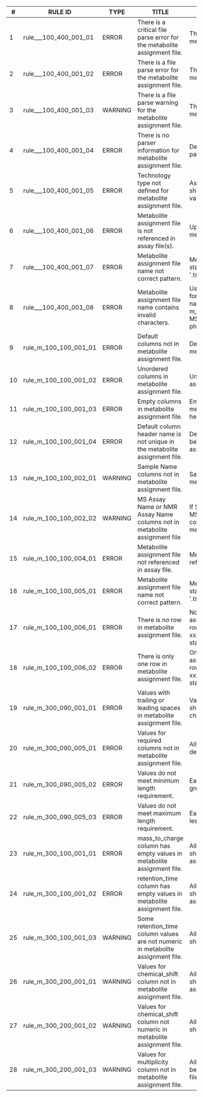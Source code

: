 | # |RULE ID  | TYPE  | TITLE  | DESCRIPTION |
|---|---------|-------|--------|-------------|
| 1 | rule___100_400_001_01 | ERROR | There is a critical file parse error for the metabolite assignment file. | There is a critical file parse error in the metabolite assignment file. |
| 2 | rule___100_400_001_02 | ERROR | There is a file parse error for the metabolite assignment file. | There is a file parse error for the metabolite assignment file. |
| 3 | rule___100_400_001_03 | WARNING | There is a file parse warning for the metabolite assignment file. | There is a file parse warning for the metabolite assignment file. |
| 4 | rule___100_400_001_04 | ERROR | There is no parser information for metabolite assignment file. | Define metabolite assignment file in parserMessages. |
| 5 | rule___100_400_001_05 | ERROR | Technology type not defined for metabolite assignment file. | Assignment file technology type should be defined to execute file type validation rules. |
| 6 | rule___100_400_001_06 | ERROR | Metabolite assignment file is not referenced in assay file(s). | Update assay files to reference the metabolite assignment or delete it. |
| 7 | rule___100_400_001_07 | ERROR | Metabolite assignment file name not correct pattern. | Metabolite assignment file name must start with 'm_' and have extension '.tsv'. |
| 8 | rule___100_400_001_08 | ERROR | Metabolite assignment file name contains invalid characters. | Use only .-_A-Za-z0-9 characters for an metabolite assignment file name. e.g. m_REQ2025010211233_LC-MS_negative_reverse-phase_metabolite_profiling_v2_maf.tsv |
| 9 | rule_m_100_100_001_01 | ERROR | Default columns not in metabolite assignment file. | Default columns must exist in metabolite assignment file. |
| 10 | rule_m_100_100_001_02 | ERROR | Unordered columns in metabolite assignment file. | Unordered columns in metabolite assignment file. |
| 11 | rule_m_100_100_001_03 | ERROR | Empty columns in metabolite assignment file. | Empty columns must not exist in metabolite assignment file. All column headers should be defined. |
| 12 | rule_m_100_100_001_04 | ERROR | Default column header name is not unique in the metabolite assignment file. | Default column header name should be unique in the metabolite assignment file. |
| 13 | rule_m_100_100_002_01 | WARNING | Sample Name columns not in metabolite assignment file. | Sample Name columns must exist in metabolite assignment file. |
| 14 | rule_m_100_100_002_02 | WARNING | MS Assay Name or NMR Assay Name columns not in metabolite assignment file | If Sample Name columns do not exist, MS Assay Name or NMR Assay Name columns should be defined in metabolite assignment file. |
| 15 | rule_m_100_100_004_01 | ERROR | Metabolite assignment file not referenced in assay file. | Metabolite assignment file must be referenced in assay file. |
| 16 | rule_m_100_100_005_01 | ERROR | Metabolite assignment file name not correct pattern. | Metabolite assignment file name must start with 'm_' and have extension '.tsv'. |
| 17 | rule_m_100_100_006_01 | ERROR | There is no row in metabolite assignment file. | No row is defined in metabolite assignment file. Add more than one row (assignment). Please ensure all xxx, including controls, QCs, standards, etc, are referenced. |
| 18 | rule_m_100_100_006_02 | ERROR | There is only one row in metabolite assignment file. | Only one row is defined in metabolite assignment file. Add more than one row (assignment). Please ensure all xxx, including controls, QCs, standards, etc, are referenced. |
| 19 | rule_m_300_090_001_01 | ERROR | Values with trailing or leading spaces in metabolite assignment file. | Values in metabolite assignment file should not start or end with space characters. |
| 20 | rule_m_300_090_005_01 | ERROR | Values for required columns not in metabolite assignment file. | All required column values should be defined in metabolite assignment file. |
| 21 | rule_m_300_090_005_02 | ERROR | Values do not meet minimum length requirement. | Each row should have a value equal or greater than the minimum length. |
| 22 | rule_m_300_090_005_03 | ERROR | Values do not meet maximum length requirement. | Each row should have a value equal or less than the maximum length. |
| 23 | rule_m_300_100_001_01 | ERROR | mass_to_charge column has empty values in metabolite assignment file. | All 'mass_to_charge' column values should be defined in metabolite assignment file. |
| 24 | rule_m_300_100_001_02 | ERROR | retention_time column has empty values in metabolite assignment file. | All 'retention_time' column values should be defined in metabolite assignment file for LC-MS / GC-MS. |
| 25 | rule_m_300_100_001_03 | WARNING | Some retention_time column values are not numeric in metabolite assignment file. | All 'retention_time' column values should be numeric. |
| 26 | rule_m_300_200_001_01 | WARNING | Values for chemical_shift column not in metabolite assignment file. | All 'chemical_shift' column values should be defined in metabolite assignment file. |
| 27 | rule_m_300_200_001_02 | WARNING | Values for chemical_shift column not numeric in metabolite assignment file. | All 'chemical_shift' column values should be numeric. |
| 28 | rule_m_300_200_001_03 | WARNING | Values for multiplicity column not in metabolite assignment file. | All 'multiplicity' column values should be defined in metabolite assignment file. |
